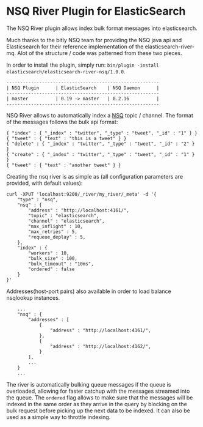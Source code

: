 NSQ River Plugin for ElasticSearch
==================================

The NSQ River plugin allows index bulk format messages into elasticsearch.

Much thanks to the bitly NSQ team for providing the NSQ java api and Elasticsearch for their reference implementation of the elasticsearch-river-mq.
Alot of the structure / code was patterned from these two pieces.

In order to install the plugin, simply run: `bin/plugin -install elasticsearch/elasticsearch-river-nsq/1.0.0`.

    --------------------------------------------------------
    | NSQ Plugin      | ElasticSearch    | NSQ Daemon      |
    --------------------------------------------------------
    | master          | 0.19 -> master   | 0.2.16          |
    --------------------------------------------------------

NSQ River allows to automatically index a [NSQ](https://github.com/bitly/nsq) topic / channel. The format of the messages follows the bulk api format:

	{ "index" : { "_index" : "twitter", "_type" : "tweet", "_id" : "1" } }
	{ "tweet" : { "text" : "this is a tweet" } }
	{ "delete" : { "_index" : "twitter", "_type" : "tweet", "_id" : "2" } }
	{ "create" : { "_index" : "twitter", "_type" : "tweet", "_id" : "1" } }
	{ "tweet" : { "text" : "another tweet" } }    

Creating the nsq river is as simple as (all configuration parameters are provided, with default values):

    curl -XPUT 'localhost:9200/_river/my_river/_meta' -d '{
        "type" : "nsq",
        "nsq" : {
            "address" : "http://localhost:4161/",
            "topic" : "elasticsearch",
            "channel" : "elasticsearch",
            "max_inflight" : 10,
            "max_retries" : 5,
            "requeue_deplay" : 5,
        },
        "index" : {
            "workers" : 10,
            "bulk_size" : 100,
            "bulk_timeout" : "10ms",
            "ordered" : false
        }
    }'

Addresses(host-port pairs) also available in order to load balance nsqlookup instances.
	
		...
	    "nsq" : {
	    	"addresses" : [
	        	{
	        		"address" : "http://localhost:4161/",
	        	},
	        	{
	        		"address" : "http://localhost:4162/",
	        	}
	        ],
	        ...
		}
		...

The river is automatically bulking queue messages if the queue is overloaded, allowing for faster catchup with the messages streamed into the queue. The `ordered` flag allows to make sure that the messages will be indexed in the same order as they arrive in the query by blocking on the bulk request before picking up the next data to be indexed. It can also be used as a simple way to throttle indexing.